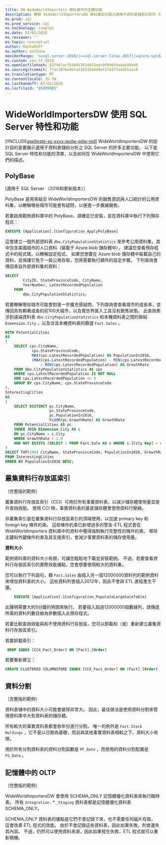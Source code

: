 ```yaml
---
title: DW WideWorldImporters 資料庫中的主要功能
description: 瞭解 WideWorldImportersDW 資料庫如何展示適用于資料倉儲和分析的 SQL Server 主要功能。
ms.prod: sql
ms.prod_service: sql
ms.technology: samples
ms.date: 07/01/2020
ms.reviewer: ''
ms.topic: conceptual
author: MashaMSFT
ms.author: mathoma
monikerRange: '>=sql-server-2016||>=sql-server-linux-2017||=azure-sqldw-latest||>=aps-pdw-2016||=sqlallproducts-allversions||=azuresqldb-mi-current'
ms.custom: seo-lt-2019
ms.openlocfilehash: 837947acfb36857414b53edc9f89054a4dd4bbd8
ms.sourcegitcommit: f7ac1976d4bfa224332edd9ef2f4377a4d55a2c9
ms.translationtype: MT
ms.contentlocale: zh-TW
ms.lasthandoff: 07/02/2020
ms.locfileid: "85899985"
---
```

# <a name="wideworldimportersdw-use-of-sql-server-features-and-capabilities"></a>WideWorldImportersDW 使用 SQL Server 特性和功能
[!INCLUDE[appliesto-ss-xxxx-asdw-pdw-md](../includes/appliesto-ss-xxxx-asdw-pdw-md.md)]
WideWorldImportersDW 的設計目的是要展示適用于資料倉儲和分析之 SQL Server 的許多主要功能。 以下是 SQL Server 特性和功能的清單，以及如何在 WideWorldImportersDW 中使用它們的描述。

## <a name="polybase"></a>PolyBase

[適用于 SQL Server （2016和更新版本）]

PolyBase 是用來結合 WideWorldImportersDW 的銷售資訊與人口統計的公用資料集，以瞭解哪些城市可能會有疑問，以便進一步擴展銷售。

若要啟用範例資料庫中的 PolyBase，請確定已安裝，並在資料庫中執行下列預存程式：

```sql
EXECUTE [Application].[Configuration_ApplyPolyBase]
```

這會建立一個外部資料表 `dbo.CityPopulationStatistics` 來參考公用資料集，其中包含美國城市的人口資料（裝載于 Azure blob 儲存體中）。 建議您查看預存程式中的程式碼，以瞭解設定程式。 如果您想要在 Azure blob 儲存體中裝載自己的資料，並保護它免于一般公用存取，您將需要執行額外的設定步驟。 下列查詢會傳回來自外部資料集的資料：

```sql
SELECT
        CityID, StateProvinceCode, CityName,
        YearNumber, LatestRecordedPopulation
    FROM
        dbo.CityPopulationStatistics;
```

若要瞭解哪些城市可能會對進一步擴充感疑問，下列查詢會查看城市的成長率，並傳回具有顯著成長的前100大城市，以及寬世界匯入工具沒有銷售狀態。 此查詢牽涉到遠端資料表 `dbo.CityPopulationStatistics` 和本機資料表之間的聯結 `Dimension.City` ，以及涉及本機資料表的篩選 `Fact.Sales` 。

```sql
WITH PotentialCities
AS
(
    SELECT cps.CityName,
            cps.StateProvinceCode,
            MAX(cps.LatestRecordedPopulation) AS PopulationIn2016,
            (MAX(cps.LatestRecordedPopulation) - MIN(cps.LatestRecordedPopulation)) * 100.0
                / MIN(cps.LatestRecordedPopulation) AS GrowthRate
    FROM dbo.CityPopulationStatistics AS cps
    WHERE cps.LatestRecordedPopulation IS NOT NULL
    AND cps.LatestRecordedPopulation <> 0
    GROUP BY cps.CityName, cps.StateProvinceCode
),
InterestingCities
AS
(
    SELECT DISTINCT pc.CityName,
                    pc.StateProvinceCode,
                    pc.PopulationIn2016,
                    FLOOR(pc.GrowthRate) AS GrowthRate
    FROM PotentialCities AS pc
    INNER JOIN Dimension.City AS c
    ON pc.CityName = c.City
    WHERE GrowthRate > 2.0
    AND NOT EXISTS (SELECT 1 FROM Fact.Sale AS s WHERE s.[City Key] = c.[City Key])
)
SELECT TOP(100) CityName, StateProvinceCode, PopulationIn2016, GrowthRate
FROM InterestingCities
ORDER BY PopulationIn2016 DESC;
```

## <a name="clustered-columnstore-indexes"></a>叢集資料行存放區索引

（完整版的範例）

叢集資料行存放區索引（CCI）可用於所有事實資料表，以減少儲存體使用量並提升查詢效能。 使用 CCI 時，事實資料表的基底儲存體會使用資料行壓縮。

非叢集索引是在叢集資料行存放區索引的頂端使用，以加速 primary key 和 foreign key 條件約束。 這些條件約束已新增過多的警告-ETL 程式會從 WideWorldImporters 資料庫中的資料中獲得強制執行完整性的條件約束。 移除主鍵和外鍵條件約束及其支援索引，會減少事實資料表的儲存使用量。

**資料大小**

範例資料庫的資料大小有限，可讓您輕鬆地下載並安裝範例。 不過，若要查看資料行存放區索引的實際效能優點，您會想要使用較大的資料集。

您可以執行下列語句，藉 `Fact.Sales` 由插入另一個12000000資料列的範例資料來增加資料表的大小。 這些資料列會插入2012年，因此不會與 ETL 進程產生干擾。

```sql
    EXECUTE [Application].[Configuration_PopulateLargeSaleTable]
```

此聲明需要大約5分鐘的時間來執行。 若要插入超過12000000個數據列，請傳遞所需的資料列數目做為參數插入此預存程式。

若要比較查詢效能與和不使用資料行存放區，您可以卸載和（或）重新建立叢集資料行存放區索引。

若要卸載索引：

```sql
 DROP INDEX [CCX_Fact_Order] ON [Fact].[Order]
```

若要重新建立：

```sql
CREATE CLUSTERED COLUMNSTORE INDEX [CCX_Fact_Order] ON [Fact].[Order]
```

## <a name="partitioning"></a>資料分割

（完整版的範例）

資料倉儲中的資料大小可能會變得非常大。 因此，最佳做法是使用資料分割來管理資料庫中大型資料表的儲存體。

所有較大的事實資料表都會依年份進行分割。 唯一的例外是 `Fact.Stock Holdings` ，它不是以日期為基礎，而且與其他事實資料表相較之下，資料大小有限。

用於所有分割資料表的資料分割函數是 `PF_Date` ，而使用的資料分割配置是 `PS_Date` 。

## <a name="in-memory-oltp"></a>記憶體中的 OLTP

（完整版的範例）

WideWorldImportersDW 會使用 SCHEMA_ONLY 記憶體優化資料表來執行臨時表。 所有 `Integration.` * `_Staging` 資料表都是記憶體優化資料表 SCHEMA_ONLY。

SCHEMA_ONLY 資料表的優點是它們不會記錄下來，也不需要任何磁片存取。 這會改善 ETL 程式的效能。 由於不會記錄這些資料表，因此如果失敗，則會遺失其內容。 不過，仍然可以使用資料來源，因此如果發生失敗，ETL 程式就可以重新開機。
